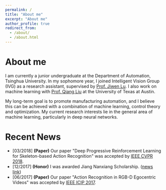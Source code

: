 ```yaml
---
permalink: /
title: "About me"
excerpt: "About me"
author_profile: true
redirect_from: 
  - /about/
  - /about.html
---
```


About me
======

I am currently a junior undergraduate at the Department of Automation, Tsinghua University. In my sophomore year, I joined Intelligent Vision Group (IVG) as a research assistant, supervised by [Prof. Jiwen Lu](http://ivg.au.tsinghua.edu.cn/Jiwen_Lu/). I also work on machine learning with [Prof. Qiang Liu](https://www.cs.utexas.edu/~lqiang/) at the University of Texas at Austin.  

My long-term goal is to promote manufacturing automation, and I believe this can be achieved with a combination of machine learning, control theory and optimization. My current research interests lie in the general area of machine learning, particularly in deep neural networks.

Recent News
======

* [03/2018] **(Paper)** Our paper "Deep Progressive Reinforcement Learning for Skeleton-based Action Recognition" was accepted by [IEEE CVPR 2018](http://cvpr2018.thecvf.com/).
* [12/2017] **(Honor)** I was awarded Jiang Nanxiang Scholarship. ([news link](http://goglobal.tsinghua.edu.cn/news/news.en/h8yYsMqcb))
* [06/2017] **(Paper)** Our paper "Action Recognition in RGB-D Egocentric Videos" was accepted by [IEEE ICIP 2017](http://2017.ieeeicip.org/).


